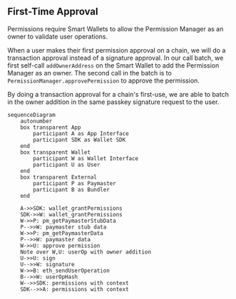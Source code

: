 ## First-Time Approval

Permissions require Smart Wallets to allow the Permission Manager as an owner to validate user operations.

When a user makes their first permission approval on a chain, we will do a transaction approval instead of a signature approval. In our call batch, we first self-call `addOwnerAddress` on the Smart Wallet to add the Permission Manager as an owner. The second call in the batch is to `PermissionManager.approvePermission` to approve the permission.

By doing a transaction approval for a chain's first-use, we are able to batch in the owner addition in the same passkey signature request to the user.

```mermaid
sequenceDiagram
    autonumber
    box transparent App
        participant A as App Interface
        participant SDK as Wallet SDK
    end
    box transparent Wallet
        participant W as Wallet Interface
        participant U as User
    end
    box transparent External
        participant P as Paymaster
        participant B as Bundler
    end

    A->>SDK: wallet_grantPermissions
    SDK->>W: wallet_grantPermissions
    W->>P: pm_getPaymasterStubData
    P-->>W: paymaster stub data
    W->>P: pm_getPaymasterData
    P-->>W: paymaster data
    W->>U: approve permission
    Note over W,U: userOp with owner addition
    U->>U: sign
    U-->>W: signature
    W->>B: eth_sendUserOperation
    B-->>W: userOpHash
    W-->>SDK: permissions with context
    SDK-->>A: permissions with context
```
